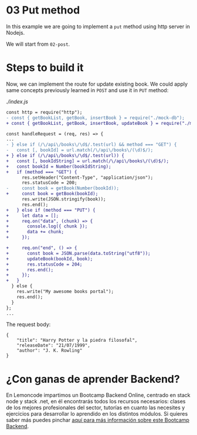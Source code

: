 # 03 Put method

In this example we are going to implement a `put` method using http server in Nodejs.

We will start from `02-post`.

# Steps to build it

Now, we can implement the route for update existing book. We could apply same concepts previously learned in `POST` and use it in `PUT` method: 

_./index.js_

```diff
const http = require("http");
- const { getBookList, getBook, insertBook } = require("./mock-db");
+ const { getBookList, getBook, insertBook, updateBook } = require("./mock-db");

const handleRequest = (req, res) => {
...
- } else if (/\/api\/books\/\d$/.test(url) && method === "GET") {
-   const [, bookId] = url.match(/\/api\/books\/(\d)$/);
+ } else if (/\/api\/books\/\d$/.test(url)) {
+   const [, bookIdString] = url.match(/\/api\/books\/(\d)$/);
+   const bookId = Number(bookIdString);
+   if (method === "GET") {
      res.setHeader("Content-Type", "application/json");
      res.statusCode = 200;
-     const book = getBook(Number(bookId));
+     const book = getBook(bookId);
      res.write(JSON.stringify(book));
      res.end();
+   } else if (method === "PUT") {
+     let data = [];
+     req.on("data", (chunk) => {
+       console.log({ chunk });
+       data += chunk;
+     });

+     req.on("end", () => {
+       const book = JSON.parse(data.toString("utf8"));
+       updateBook(bookId, book);
+       res.statusCode = 204;
+       res.end();
+     });
+   }
  } else {
    res.write("My awesome books portal");
    res.end();
  }
};
...

```

The request body:

```
{
    "title": "Harry Potter y la piedra filosofal",
    "releaseDate": "21/07/1999",
    "author": "J. K. Rowling"
}
```

# ¿Con ganas de aprender Backend?

En Lemoncode impartimos un Bootcamp Backend Online, centrado en stack node y stack .net, en él encontrarás todos los recursos necesarios: clases de los mejores profesionales del sector, tutorías en cuanto las necesites y ejercicios para desarrollar lo aprendido en los distintos módulos. Si quieres saber más puedes pinchar [aquí para más información sobre este Bootcamp Backend](https://lemoncode.net/bootcamp-backend#bootcamp-backend/banner).
